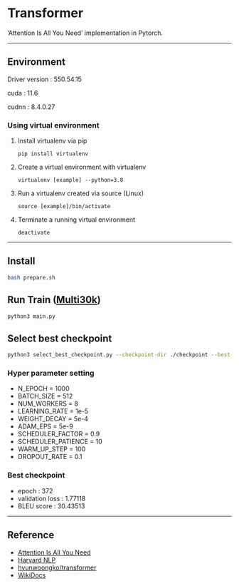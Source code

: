 # Transformer

‘Attention Is All You Need’ implementation in Pytorch.

---

## Environment

Driver version : 550.54.15

cuda : 11.6

cudnn : 8.4.0.27

### Using virtual environment

1. Install virtualenv via pip
    
    `pip install virtualenv`
    
2. Create a virtual environment with virtualenv
    
    `virtualenv [example] --python=3.8`
    
3. Run a virtualenv created via source (Linux)
    
    `source [example]/bin/activate`
    
4. Terminate a running virtual environment
    
    `deactivate`
    

---

## Install

```bash
bash prepare.sh
```

## Run Train ([Multi30k](https://github.com/multi30k/dataset))

```bash
python3 main.py
```

## **Select best checkpoint**

```bash
python3 select_best_checkpoint.py --checkpoint-dir ./checkpoint --best-model-path ./best_model.pt
```
### Hyper parameter setting

- N_EPOCH = 1000
- BATCH_SIZE = 512
- NUM_WORKERS = 8
- LEARNING_RATE = 1e-5
- WEIGHT_DECAY = 5e-4
- ADAM_EPS = 5e-9
- SCHEDULER_FACTOR = 0.9
- SCHEDULER_PATIENCE = 10
- WARM_UP_STEP = 100
- DROPOUT_RATE = 0.1
### Best checkpoint

- epoch : 372
- validation loss : 1.77118
- BLEU score : 30.43513

---

## Reference

- [Attention Is All You Need](https://arxiv.org/pdf/1706.03762.pdf)
- [Harvard NLP](http://nlp.seas.harvard.edu/2018/04/03/attention.html)
- [hyunwoongko/transformer](https://github.com/hyunwoongko/transformer)
- [WikiDocs](https://wikidocs.net/31379)
